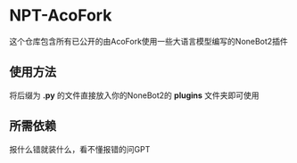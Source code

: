 # NPT-AcoFork
这个仓库包含所有已公开的由AcoFork使用一些大语言模型编写的NoneBot2插件

## 使用方法
将后缀为 **.py** 的文件直接放入你的NoneBot2的 **plugins** 文件夹即可使用

## 所需依赖
报什么错就装什么，看不懂报错的问GPT
